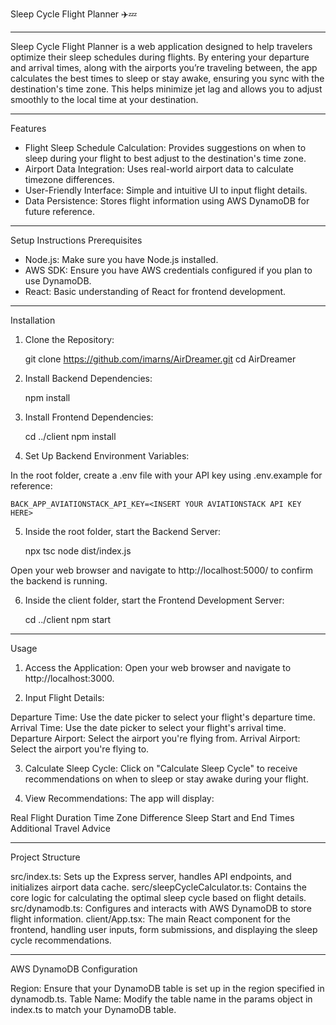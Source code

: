 Sleep Cycle Flight Planner ✈️💤

-----------------------------------
Sleep Cycle Flight Planner is a web application designed to help travelers optimize their sleep schedules during flights. By entering your departure and arrival times, along with the airports you’re traveling between, the app calculates the best times to sleep or stay awake, ensuring you sync with the destination's time zone. This helps minimize jet lag and allows you to adjust smoothly to the local time at your destination.

-----------------------------------

Features
- Flight Sleep Schedule Calculation: Provides suggestions on when to sleep during your flight to best adjust to the destination's time zone.
- Airport Data Integration: Uses real-world airport data to calculate timezone differences.
- User-Friendly Interface: Simple and intuitive UI to input flight details.
- Data Persistence: Stores flight information using AWS DynamoDB for future reference.

-----------------------------------

Setup Instructions
Prerequisites
- Node.js: Make sure you have Node.js installed.
- AWS SDK: Ensure you have AWS credentials configured if you plan to use DynamoDB.
- React: Basic understanding of React for frontend development.

-----------------------------------

Installation
1. Clone the Repository:

    git clone https://github.com/imarns/AirDreamer.git
    cd AirDreamer

2. Install Backend Dependencies:

    npm install

3. Install Frontend Dependencies:

    cd ../client
    npm install

4. Set Up Backend Environment Variables:

In the root folder, create a .env file with your API key using .env.example for reference:

    BACK_APP_AVIATIONSTACK_API_KEY=<INSERT YOUR AVIATIONSTACK API KEY HERE>
    

5. Inside the root folder, start the Backend Server:

    npx tsc
    node dist/index.js

Open your web browser and navigate to http://localhost:5000/ to confirm the backend is running.

6. Inside the client folder, start the Frontend Development Server:

    cd ../client
    npm start

-----------------------------------

Usage
1. Access the Application:
Open your web browser and navigate to http://localhost:3000.

2. Input Flight Details:

Departure Time: Use the date picker to select your flight's departure time.
Arrival Time: Use the date picker to select your flight's arrival time.
Departure Airport: Select the airport you're flying from.
Arrival Airport: Select the airport you're flying to.

3. Calculate Sleep Cycle:
Click on "Calculate Sleep Cycle" to receive recommendations on when to sleep or stay awake during your flight.

4. View Recommendations:
The app will display:

Real Flight Duration
Time Zone Difference
Sleep Start and End Times
Additional Travel Advice

-----------------------------------

Project Structure

src/index.ts: Sets up the Express server, handles API endpoints, and initializes airport data cache.
serc/sleepCycleCalculator.ts: Contains the core logic for calculating the optimal sleep cycle based on flight details.
src/dynamodb.ts: Configures and interacts with AWS DynamoDB to store flight information.
client/App.tsx: The main React component for the frontend, handling user inputs, form submissions, and displaying the sleep cycle recommendations.

-----------------------------------

AWS DynamoDB Configuration

Region: Ensure that your DynamoDB table is set up in the region specified in dynamodb.ts.
Table Name: Modify the table name in the params object in index.ts to match your DynamoDB table.